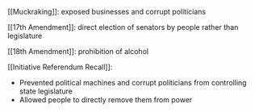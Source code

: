 


[[Muckraking]]: exposed businesses and corrupt politicians

[[17th Amendment]]: direct election of senators by people rather than legislature

[[18th Amendment]]: prohibition of alcohol

[[Initiative Referendum Recall]]:
- Prevented political machines and corrupt politicians from controlling state legislature
- Allowed people to directly remove them from power

